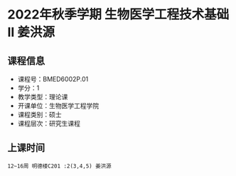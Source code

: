 # 2022年秋季学期 生物医学工程技术基础II 姜洪源






## 课程信息

- 课程号：BMED6002P.01
- 学分：1
- 教学类型：理论课
- 开课单位：生物医学工程学院
- 课程类别：硕士
- 课程层次：研究生课程

## 上课时间

```
12~16周 明德楼C201 :2(3,4,5) 姜洪源
```

